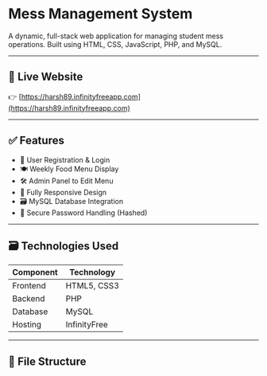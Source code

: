 # Mess Management System

A dynamic, full-stack web application for managing student mess operations. Built using HTML, CSS, JavaScript, PHP, and MySQL.

---

## 🔗 Live Website
👉 [https://harsh89.infinityfreeapp.com](https://harsh89.infinityfreeapp.com)

---

## ✅ Features
- 🧾 User Registration & Login
- 🍽️ Weekly Food Menu Display
- 🛠️ Admin Panel to Edit Menu
- 📱 Fully Responsive Design
- 🗃️ MySQL Database Integration
- 🔐 Secure Password Handling (Hashed)

---

## 🗃️ Technologies Used

| Component    | Technology         |
|--------------|--------------------|
| Frontend     | HTML5, CSS3        |
| Backend      | PHP                |
| Database     | MySQL              |
| Hosting      | InfinityFree       |

---

## 🧩 File Structure

